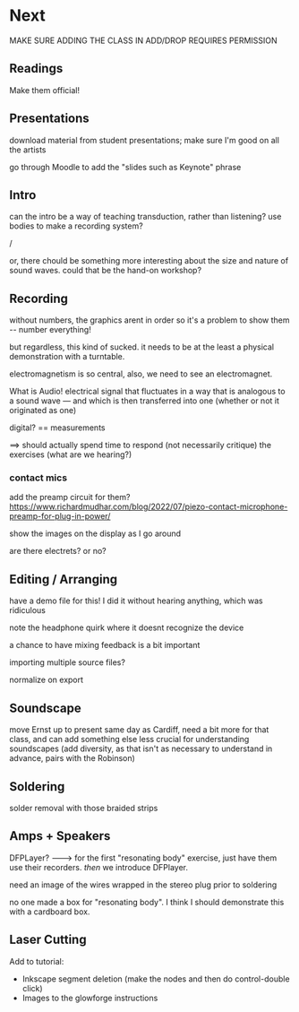 # Next

MAKE SURE ADDING THE CLASS IN ADD/DROP REQUIRES PERMISSION


## Readings

Make them official!


## Presentations

download material from student presentations; make sure I'm good on all the artists

go through Moodle to add the "slides such as Keynote" phrase


## Intro

can the intro be a way of teaching transduction, rather than listening? use bodies to make a recording system?

/

or, there chould be something more interesting about the size and nature of sound waves. could that be the hand-on workshop?



## Recording

without numbers, the graphics arent in order so it's a problem to show them -- number everything!

but regardless, this kind of sucked. it needs to be at the least a physical demonstration with a turntable. 

electromagnetism is so central, also, we need to see an electromagnet.

What is Audio! electrical signal that fluctuates in a way that is analogous to a sound wave — and which is then transferred into one (whether or not it originated as one)

digital? == measurements


==> should actually spend time to respond (not necessarily critique) the exercises (what are we hearing?)


### contact mics


add the preamp circuit for them?
https://www.richardmudhar.com/blog/2022/07/piezo-contact-microphone-preamp-for-plug-in-power/


show the images on the display as I go around

are there electrets? or no?


## Editing / Arranging

have a demo file for this! I did it without hearing anything, which was ridiculous

note the headphone quirk where it doesnt recognize the device

a chance to have mixing feedback is a bit important

importing multiple source files?

normalize on export


## Soundscape

move Ernst up to present same day as Cardiff, need a bit more for that class, and can add something else less crucial for understanding soundscapes (add diversity, as that isn't as necessary to understand in advance, pairs with the Robinson)


## Soldering

solder removal with those braided strips


## Amps + Speakers

DFPLayer? ---> for the first "resonating body" exercise, just have them use their recorders. _then_ we introduce DFPlayer.

need an image of the wires wrapped in the stereo plug prior to soldering

no one made a box for "resonating body". I think I should demonstrate this with a cardboard box.


## Laser Cutting

Add to tutorial:
- Inkscape segment deletion (make the nodes and then do control-double click)
- Images to the glowforge instructions

